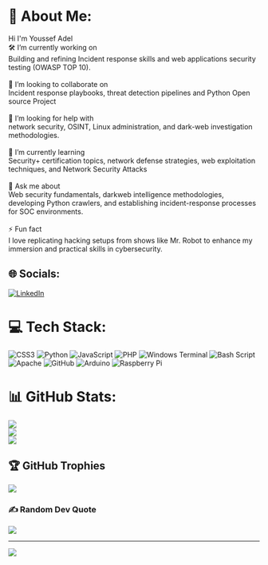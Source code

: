 # 💫 About Me:
Hi I'm Youssef Adel<br>🛠️ I’m currently working on<br>Building and refining Incident response skills and web applications security testing (OWASP TOP 10).<br><br>🤝 I’m looking to collaborate on<br>Incident response playbooks, threat detection pipelines and Python Open source Project<br><br>🧠 I’m looking for help with<br>network security, OSINT, Linux administration, and dark-web investigation methodologies.<br><br>🌱 I’m currently learning<br>Security+ certification topics, network defense strategies, web exploitation techniques, and Network Security Attacks<br><br>💬 Ask me about<br>Web security fundamentals, darkweb intelligence methodologies, developing Python crawlers, and establishing incident-response processes for SOC environments.<br><br>⚡ Fun fact<br>I love replicating hacking setups from shows like Mr. Robot to enhance my immersion and practical skills in cybersecurity.


## 🌐 Socials:
[![LinkedIn](https://img.shields.io/badge/LinkedIn-%230077B5.svg?logo=linkedin&logoColor=white)](https://linkedin.com/in/www.linkedin.com/in/yousef-adel-elgendi-394104300) 

# 💻 Tech Stack:
![CSS3](https://img.shields.io/badge/css3-%231572B6.svg?style=for-the-badge&logo=css3&logoColor=white) ![Python](https://img.shields.io/badge/python-3670A0?style=for-the-badge&logo=python&logoColor=ffdd54) ![JavaScript](https://img.shields.io/badge/javascript-%23323330.svg?style=for-the-badge&logo=javascript&logoColor=%23F7DF1E) ![PHP](https://img.shields.io/badge/php-%23777BB4.svg?style=for-the-badge&logo=php&logoColor=white) ![Windows Terminal](https://img.shields.io/badge/Windows%20Terminal-%234D4D4D.svg?style=for-the-badge&logo=windows-terminal&logoColor=white) ![Bash Script](https://img.shields.io/badge/bash_script-%23121011.svg?style=for-the-badge&logo=gnu-bash&logoColor=white) ![Apache](https://img.shields.io/badge/apache-%23D42029.svg?style=for-the-badge&logo=apache&logoColor=white) ![GitHub](https://img.shields.io/badge/github-%23121011.svg?style=for-the-badge&logo=github&logoColor=white) ![Arduino](https://img.shields.io/badge/-Arduino-00979D?style=for-the-badge&logo=Arduino&logoColor=white) ![Raspberry Pi](https://img.shields.io/badge/-Raspberry_Pi-C51A4A?style=for-the-badge&logo=Raspberry-Pi)
# 📊 GitHub Stats:
![](https://github-readme-stats.vercel.app/api?username=YousefYA&theme=radical&hide_border=false&include_all_commits=false&count_private=false)<br/>
![](https://nirzak-streak-stats.vercel.app/?user=YousefYA&theme=radical&hide_border=false)<br/>
![](https://github-readme-stats.vercel.app/api/top-langs/?username=YousefYA&theme=radical&hide_border=false&include_all_commits=false&count_private=false&layout=compact)

## 🏆 GitHub Trophies
![](https://github-profile-trophy.vercel.app/?username=YousefYA&theme=radical&no-frame=false&no-bg=true&margin-w=4)

### ✍️ Random Dev Quote
![](https://quotes-github-readme.vercel.app/api?type=vetical&theme=dark)

---
[![](https://visitcount.itsvg.in/api?id=YousefYA&icon=0&color=0)](https://visitcount.itsvg.in)

<!-- Proudly created with GPRM ( https://gprm.itsvg.in ) -->
